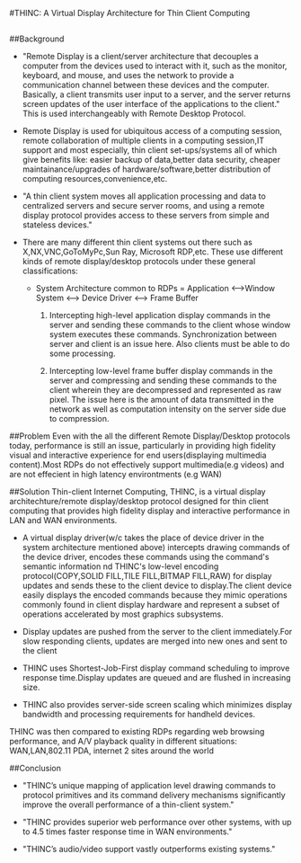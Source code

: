 #THINC: A Virtual Display Architecture for Thin Client Computing

##

##Background
- "Remote Display is a client/server architecture that decouples a computer from the devices used to interact with it, such as the monitor, keyboard, and mouse, and uses the network to provide a communication channel between these devices and the computer. Basically, a client transmits user input to
a server, and the server returns screen updates of the user
interface of the applications to the client." This is used interchangeably with Remote Desktop Protocol.

- Remote Display is used for ubiquitous access of a computing session, remote collaboration of multiple clients in a computing session,IT support and most especially, thin client set-ups/systems all of which give benefits like: easier backup of data,better data security, cheaper maintainance/upgrades of hardware/software,better distribution of computing resources,convenience,etc.

- "A thin client system moves all application processing and data to centralized servers and secure server rooms, and using a remote display protocol provides access to these servers from simple and stateless devices."

- There are many different thin client systems out there such as X,NX,VNC,GoToMyPc,Sun Ray, Microsoft RDP,etc. These use different kinds of remote display/desktop protocols under these general classifications:

	* System Architecture common to RDPs = Application <-->Window System <--> Device Driver <--> Frame Buffer 

		1. Intercepting high-level application display commands in the server and sending these commands to the client whose window system executes these commands. Synchronization between server and client is an issue here. Also clients must be able to do some processing.
	
		2. Intercepting low-level frame buffer display commands in the server and  compressing and sending these commands to the client wherein they are decompressed and represented as raw pixel. The issue here is the amount of data transmitted in the network as well as computation intensity on the server side due to compression.

  
	
##Problem
Even with the all the different Remote Display/Desktop protocols today, performance is still an issue, particularly in providing high fidelity visual and interactive experience for end users(displaying multimedia content).Most RDPs do not effectively support multimedia(e.g videos) and are not effecient in high latency environtments (e.g WAN)

##Solution
Thin-client Internet Computing, THINC, is a virtual display architechture/remote display/desktop protocol designed for thin client computing that provides high fidelity display and interactive performance in LAN and WAN environments.

* A virtual display driver(w/c takes the place of device driver in the system architecture mentioned above) intercepts drawing commands of the device driver, encodes these commands using the command's semantic information  nd THINC's low-level encoding protocol(COPY,SOLID FILL,TILE FILL,BITMAP FILL,RAW) for display updates and sends these to the client device to display.The client device easily displays the encoded commands because they mimic operations commonly found in client display hardware and represent a subset of operations accelerated by most graphics subsystems.

* Display updates are pushed from the server to the client immediately.For slow responding clients, updates are merged into new ones and sent to the client
 
* THINC uses Shortest-Job-First display command scheduling to improve response time.Display updates are queued and are flushed in increasing size.

* THINC also provides server-side screen scaling which minimizes display bandwidth and processing requirements for handheld devices.

THINC was then compared to existing RDPs regarding web browsing performance, and A/V playback quality in different situations: WAN,LAN,802.11 PDA, internet 2 sites around the world
 
##Conclusion
* "THINC’s unique mapping of application
level drawing commands to protocol primitives and
its command delivery mechanisms significantly improve the
overall performance of a thin-client system."

* "THINC provides superior web performance over other systems, with up to 4.5 times faster response time in WAN environments."

* "THINC’s audio/video support vastly outperforms existing systems."

